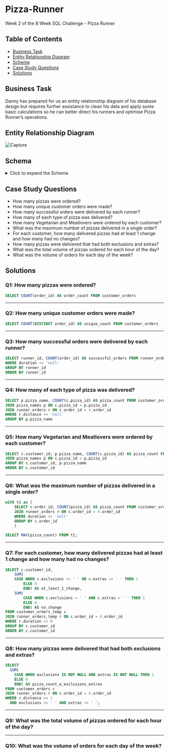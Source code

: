 # Pizza-Runner
Week 2 of the 8 Week SQL Challenge - Pizza Runner

##  Table of Contents
- [Business Task](#Business-Task)
- [Entity Relationship Diagram](#Entity-Relationship-Diagram)
- [Schema](#Schema)
- [Case Study Questions](#Case-Study-Questions)
- [Solutions](#Solutions)


## Business Task

Danny has prepared for us an entity relationship diagram of his database design but requires further assistance to clean his data and apply some basic calculations so he can better direct his runners and optimise Pizza Runner’s operations.


## Entity Relationship Diagram

![Capture](https://user-images.githubusercontent.com/122754787/217063607-37a496a9-4b12-4aee-b764-d3087d683f8a.PNG)

## Schema
<details>
	<summary>
		Click to expand the Schema
	</summary>
	
````sql
CREATE SCHEMA pizza_runner;
SET search_path = pizza_runner;

DROP TABLE IF EXISTS runners;
CREATE TABLE runners (
  "runner_id" INTEGER,
  "registration_date" DATE
);
INSERT INTO runners
  ("runner_id", "registration_date")
VALUES
  (1, '2021-01-01'),
  (2, '2021-01-03'),
  (3, '2021-01-08'),
  (4, '2021-01-15');


DROP TABLE IF EXISTS customer_orders;
CREATE TABLE customer_orders (
  "order_id" INTEGER,
  "customer_id" INTEGER,
  "pizza_id" INTEGER,
  "exclusions" VARCHAR(4),
  "extras" VARCHAR(4),
  "order_time" TIMESTAMP
);

INSERT INTO customer_orders
  ("order_id", "customer_id", "pizza_id", "exclusions", "extras", "order_time")
VALUES
  ('1', '101', '1', '', '', '2020-01-01 18:05:02'),
  ('2', '101', '1', '', '', '2020-01-01 19:00:52'),
  ('3', '102', '1', '', '', '2020-01-02 23:51:23'),
  ('3', '102', '2', '', NULL, '2020-01-02 23:51:23'),
  ('4', '103', '1', '4', '', '2020-01-04 13:23:46'),
  ('4', '103', '1', '4', '', '2020-01-04 13:23:46'),
  ('4', '103', '2', '4', '', '2020-01-04 13:23:46'),
  ('5', '104', '1', 'null', '1', '2020-01-08 21:00:29'),
  ('6', '101', '2', 'null', 'null', '2020-01-08 21:03:13'),
  ('7', '105', '2', 'null', '1', '2020-01-08 21:20:29'),
  ('8', '102', '1', 'null', 'null', '2020-01-09 23:54:33'),
  ('9', '103', '1', '4', '1, 5', '2020-01-10 11:22:59'),
  ('10', '104', '1', 'null', 'null', '2020-01-11 18:34:49'),
  ('10', '104', '1', '2, 6', '1, 4', '2020-01-11 18:34:49');


DROP TABLE IF EXISTS runner_orders;
CREATE TABLE runner_orders (
  "order_id" INTEGER,
  "runner_id" INTEGER,
  "pickup_time" VARCHAR(19),
  "distance" VARCHAR(7),
  "duration" VARCHAR(10),
  "cancellation" VARCHAR(23)
);

INSERT INTO runner_orders
  ("order_id", "runner_id", "pickup_time", "distance", "duration", "cancellation")
VALUES
  ('1', '1', '2020-01-01 18:15:34', '20km', '32 minutes', ''),
  ('2', '1', '2020-01-01 19:10:54', '20km', '27 minutes', ''),
  ('3', '1', '2020-01-03 00:12:37', '13.4km', '20 mins', NULL),
  ('4', '2', '2020-01-04 13:53:03', '23.4', '40', NULL),
  ('5', '3', '2020-01-08 21:10:57', '10', '15', NULL),
  ('6', '3', 'null', 'null', 'null', 'Restaurant Cancellation'),
  ('7', '2', '2020-01-08 21:30:45', '25km', '25mins', 'null'),
  ('8', '2', '2020-01-10 00:15:02', '23.4 km', '15 minute', 'null'),
  ('9', '2', 'null', 'null', 'null', 'Customer Cancellation'),
  ('10', '1', '2020-01-11 18:50:20', '10km', '10minutes', 'null');


DROP TABLE IF EXISTS pizza_names;
CREATE TABLE pizza_names (
  "pizza_id" INTEGER,
  "pizza_name" TEXT
);
INSERT INTO pizza_names
  ("pizza_id", "pizza_name")
VALUES
  (1, 'Meatlovers'),
  (2, 'Vegetarian');


DROP TABLE IF EXISTS pizza_recipes;
CREATE TABLE pizza_recipes (
  "pizza_id" INTEGER,
  "toppings" TEXT
);
INSERT INTO pizza_recipes
  ("pizza_id", "toppings")
VALUES
  (1, '1, 2, 3, 4, 5, 6, 8, 10'),
  (2, '4, 6, 7, 9, 11, 12');


DROP TABLE IF EXISTS pizza_toppings;
CREATE TABLE pizza_toppings (
  "topping_id" INTEGER,
  "topping_name" TEXT
);
INSERT INTO pizza_toppings
  ("topping_id", "topping_name")
VALUES
  (1, 'Bacon'),
  (2, 'BBQ Sauce'),
  (3, 'Beef'),
  (4, 'Cheese'),
  (5, 'Chicken'),
  (6, 'Mushrooms'),
  (7, 'Onions'),
  (8, 'Pepperoni'),
  (9, 'Peppers'),
  (10, 'Salami'),
  (11, 'Tomatoes'),
  (12, 'Tomato Sauce');
````
</details>

## Case Study Questions
  
- How many pizzas were ordered?
- How many unique customer orders were made?
- How many successful orders were delivered by each runner?
- How many of each type of pizza was delivered?
- How many Vegetarian and Meatlovers were ordered by each customer?
- What was the maximum number of pizzas delivered in a single order?
- For each customer, how many delivered pizzas had at least 1 change and how many had no changes?
- How many pizzas were delivered that had both exclusions and extras?
- What was the total volume of pizzas ordered for each hour of the day?
- What was the volume of orders for each day of the week?


## Solutions 
### Q1: How many pizzas were ordered?

````sql
SELECT COUNT(order_id) AS order_count FROM customer_orders
````

***

### Q2: How many unique customer orders were made?

````sql
SELECT COUNT(DISTINCT order_id) AS unique_count FROM customer_orders 
````

***

### Q3: How many successful orders were delivered by each runner?

````sql
SELECT runner_id, COUNT(order_id) AS successful_orders FROM runner_orders
WHERE duration <> 'null'
GROUP BY runner_id
ORDER BY runner_id
````

***

### Q4: How many of each type of pizza was delivered?

````sql
SELECT p.pizza_name, COUNT(c.pizza_id) AS pizza_count FROM customer_orders c
JOIN pizza_names p ON c.pizza_id = p.pizza_id
JOIN runner_orders r ON c.order_id = r.order_id
WHERE r.distance <> 'null'
GROUP BY p.pizza_name
````

***

### Q5: How many Vegetarian and Meatlovers were ordered by each customer?

````sql
SELECT c.customer_id, p.pizza_name, COUNT(c.pizza_id) AS pizza_count FROM customer_orders c
JOIN pizza_names p ON c.pizza_id = p.pizza_id
GROUP BY c.customer_id, p.pizza_name
ORDER BY c.customer_id
````

***

### Q6: What was the maximum number of pizzas delivered in a single order?

````sql
with t1 as (
	SELECT c.order_id, COUNT(pizza_id) AS pizza_count FROM customer_orders c
	JOIN runner_orders r ON c.order_id = r.order_id
	WHERE duration <> 'null'
	GROUP BY c.order_id
	)
	
SELECT MAX(pizza_count) FROM t1;
````

***

### Q7: For each customer, how many delivered pizzas had at least 1 change and how many had no changes?

````sql
SELECT c.customer_id, 
	SUM(
	CASE WHEN c.exclusions <> ' ' OR c.extras <> ' ' THEN 1
		ELSE 0
		END) AS at_least_1_change,
	SUM(
		CASE WHEN c.exclusions = ' ' AND c.extras = ' ' THEN 1
		ELSE 0
		END) AS no_change
FROM customer_orders_temp c 
JOIN runner_orders_temp r ON c.order_id = r.order_id
WHERE r.duration <> 0 
GROUP BY c.customer_id
ORDER BY c.customer_id
````

***

### Q8: How many pizzas were delivered that had both exclusions and extras?

````sql
SELECT  
  SUM(
    CASE WHEN exclusions IS NOT NULL AND extras IS NOT NULL THEN 1
    ELSE 0
    END) AS pizza_count_w_exclusions_extras
FROM customer_orders c
JOIN runner_orders r ON c.order_id = r.order_id
WHERE r.distance >= 1 
  AND exclusions <> ' ' AND extras <> ' ';
````

***

### Q9: What was the total volume of pizzas ordered for each hour of the day?


***

### Q10: What was the volume of orders for each day of the week?
